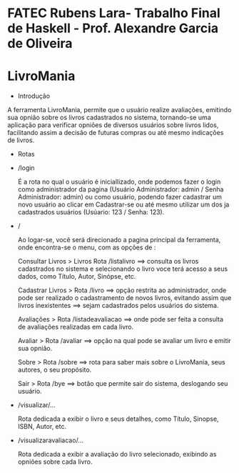 # FATEC Rubens Lara- Trabalho Final de Haskell - Prof. Alexandre Garcia de Oliveira
# LivroMania 

* Introdução

 A ferramenta LivroMania, permite que o usuário realize avaliações, emitindo sua opnião sobre os livros cadastrados no sistema, tornando-se uma aplicação para verificar opniões de diversos usuários sobre livros lidos, facilitando assim a decisão de futuras compras ou até mesmo indicações de livros.

* Rotas
 
 * /login
 
    É a rota no qual o usuário é iniciallizado, onde podemos fazer o login como administrador da pagina (Usuário Administrador: admin / Senha Administrador: admin) ou como usuário, podendo fazer cadastrar um novo usuário ao clicar em Cadastrar-se ou até mesmo utilizar um dos ja cadastrados usuários (Usúario: 123 / Senha: 123).
    

 * /

   Ao logar-se, você será direcionado a pagina principal da ferramenta, onde encontra-se o menu, com as opções de : 
   
    Consultar Livros > Livros Rota /listalivro ==> consulta os livros cadastrados no sistema e selecionando o livro voce terá acesso a      seus dados, como Título, Autor, Sinópse, etc.
    
    Cadastrar Livros > Rota /livro ==> opção restrita ao administrador, onde pode ser realizado o cadastramento de novos livros,             evitando assim que livros inexistentes ==> sejam cadastrados pelos usuários do sistema.
    
    Avaliações > Rota /listadeavaliacao ==> onde pode ser feita a consulta de avaliações realizadas em cada livro.
    
    Avaliar > Rota /avaliar ==> opção na qual pode se avaliar um livro e emitir sua opnião.
    
    Sobre > Rota /sobre ==> rota para saber mais sobre o LivroMania, seus autores, o seu propósito.
    
    Sair > Rota /bye ==> botão que permite sair do sistema, deslogando seu usuário.

 * /visualizar/...

   Rota dedicada a exibir o livro e seus detalhes, como Título, Sinopse, ISBN, Autor, etc.
   
 * /visualizaravaliacao/...
   
   Rota dedicada a exibir a avaliação do livro selecionado, exibindo as opniões sobre cada livro.

    
    


